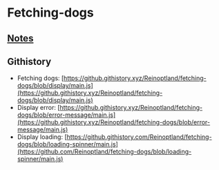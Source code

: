 # Fetching-dogs

## [Notes](./notes.md)

## Githistory

- Fetching dogs: [https://github.githistory.xyz/Reinoptland/fetching-dogs/blob/display/main.js](https://github.githistory.xyz/Reinoptland/fetching-dogs/blob/display/main.js)
- Display error: [https://github.githistory.xyz/Reinoptland/fetching-dogs/blob/error-message/main.js](https://github.githistory.xyz/Reinoptland/fetching-dogs/blob/error-message/main.js)
- Display loading: [https://github.githistory.com/Reinoptland/fetching-dogs/blob/loading-spinner/main.js](https://github.com/Reinoptland/fetching-dogs/blob/loading-spinner/main.js)

